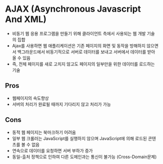 # AJAX (Asynchronous Javascript And XML)
- 비동기 웹 응용 프로그램을 만들기 위해 클라이언트 측에서 사용되는 웹 개발 기술의 집합
- Ajax를 사용하면 웹 애플리케이션은 기존 페이지의 화면 및 동작을 방해하지 않으면서 백그라운드에서 비동기적으로 서버로 데이터를 보내고 서버에서 데이터를 받아올 수 있음
- 즉, 전체 페이지를 새로 고치지 않고도 페이지의 일부만을 위한 데이터를 로드하는 기술

## Pros
- 웹페이지의 속도향상
- 서버의 처리가 완료될 때까지 기다리지 않고 처리가 가능

## Cons
- 동적 웹 페이지는 북마크하기 어려움
- 일부 웹 크롤러는 JavaScript를 실행하지 않으며 JavaScript에 의해 로드된 콘텐츠를 볼 수 없음
- 연속으로 데이터를 요청하면 서버 부하가 증가
- 동일-출처 정책으로 인하여 다른 도메인과는 통신이 불가능 (Cross-Domain문제)


